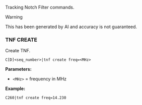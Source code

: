 Tracking Notch Filter commands.

> [!WARNING]
> This has been generated by AI and accuracy is not guaranteed.

### TNF CREATE

Create TNF.

```
C[D]<seq_number>|tnf create freq=<MHz>
```

**Parameters:**
- `<MHz>` = frequency in MHz

**Example:**
```
C260|tnf create freq=14.230
```
